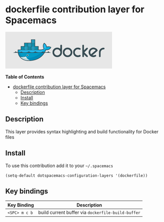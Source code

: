 # dockerfile contribution layer for Spacemacs

![logo](img/dockerfile.png)

<!-- markdown-toc start - Don't edit this section. Run M-x markdown-toc/generate-toc again -->
**Table of Contents**

- [dockerfile contribution layer for Spacemacs](#dockerfile-contribution-layer-for-spacemacs)
    - [Description](#description)
    - [Install](#install)
    - [Key bindings](#key-bindings)

<!-- markdown-toc end -->

## Description

This layer provides syntax highlighting and build functionality for Docker files

## Install

To use this contribution add it to your `~/.spacemacs`

```elisp
(setq-default dotspacemacs-configuration-layers '(dockerfile))
```

## Key bindings

Key Binding   | Description
--------------|------------------------------------------------------------
`<SPC> m c b` | build current buffer via `dockerfile-build-buffer`
